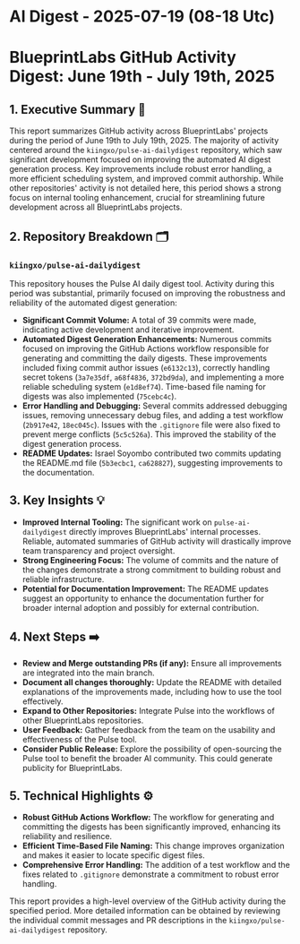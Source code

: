 # AI Digest - 2025-07-19 (08-18 Utc)

# BlueprintLabs GitHub Activity Digest: June 19th - July 19th, 2025

## 1. Executive Summary 🚀

This report summarizes GitHub activity across BlueprintLabs' projects during the period of June 19th to July 19th, 2025.  The majority of activity centered around the `kiingxo/pulse-ai-dailydigest` repository, which saw significant development focused on improving the automated AI digest generation process.  Key improvements include robust error handling, a more efficient scheduling system, and improved commit authorship.  While other repositories' activity is not detailed here, this period shows a strong focus on internal tooling enhancement, crucial for streamlining future development across all BlueprintLabs projects.


## 2. Repository Breakdown 🗂️

### `kiingxo/pulse-ai-dailydigest`

This repository houses the Pulse AI daily digest tool.  Activity during this period was substantial, primarily focused on improving the robustness and reliability of the automated digest generation:

* **Significant Commit Volume:** A total of 39 commits were made, indicating active development and iterative improvement.
* **Automated Digest Generation Enhancements:** Numerous commits focused on improving the GitHub Actions workflow responsible for generating and committing the daily digests. These improvements included fixing commit author issues (`e6132c13`), correctly handling secret tokens (`3a7e35df`, `a68f4836`, `372bd9da`), and implementing a more reliable scheduling system (`e1d8ef74`).  Time-based file naming for digests was also implemented (`75cebc4c`).
* **Error Handling and Debugging:** Several commits addressed debugging issues, removing unnecessary debug files, and adding a test workflow (`2b917e42`, `18ec045c`).  Issues with the `.gitignore` file were also fixed to prevent merge conflicts (`5c5c526a`).  This improved the stability of the digest generation process.
* **README Updates:** Israel Soyombo contributed two commits updating the README.md file (`5b3ecbc1`, `ca628827`), suggesting improvements to the documentation.

## 3. Key Insights 💡

* **Improved Internal Tooling:** The significant work on `pulse-ai-dailydigest` directly improves BlueprintLabs' internal processes.  Reliable, automated summaries of GitHub activity will drastically improve team transparency and project oversight.
* **Strong Engineering Focus:** The volume of commits and the nature of the changes demonstrate a strong commitment to building robust and reliable infrastructure.
* **Potential for Documentation Improvement:** The README updates suggest an opportunity to enhance the documentation further for broader internal adoption and possibly for external contribution.

## 4. Next Steps ➡️

* **Review and Merge outstanding PRs (if any):** Ensure all improvements are integrated into the main branch.
* **Document all changes thoroughly:** Update the README with detailed explanations of the improvements made, including how to use the tool effectively.
* **Expand to Other Repositories:**  Integrate Pulse into the workflows of other BlueprintLabs repositories.
* **User Feedback:** Gather feedback from the team on the usability and effectiveness of the Pulse tool.
* **Consider Public Release:** Explore the possibility of open-sourcing the Pulse tool to benefit the broader AI community. This could generate publicity for BlueprintLabs.

## 5. Technical Highlights ⚙️

* **Robust GitHub Actions Workflow:** The workflow for generating and committing the digests has been significantly improved, enhancing its reliability and resilience.
* **Efficient Time-Based File Naming:**  This change improves organization and makes it easier to locate specific digest files.
* **Comprehensive Error Handling:**  The addition of a test workflow and the fixes related to `.gitignore` demonstrate a commitment to robust error handling.


This report provides a high-level overview of the GitHub activity during the specified period.  More detailed information can be obtained by reviewing the individual commit messages and PR descriptions in the `kiingxo/pulse-ai-dailydigest` repository.
